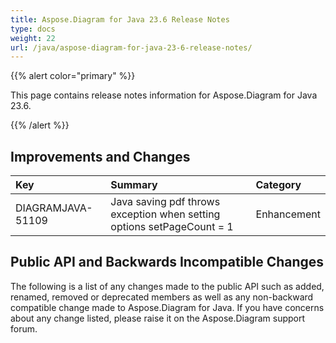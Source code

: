 ```yaml
---
title: Aspose.Diagram for Java 23.6 Release Notes
type: docs
weight: 22
url: /java/aspose-diagram-for-java-23-6-release-notes/
---
```


{{% alert color="primary" %}}

This page contains release notes information for Aspose.Diagram for Java 23.6.

{{% /alert %}}
## **Improvements and Changes**

|**Key**|**Summary**|**Category**|
| :- | :- | :- |
|DIAGRAMJAVA-51109|Java saving pdf throws exception when setting options setPageCount = 1|Enhancement|

## **Public API and Backwards Incompatible Changes**
The following is a list of any changes made to the public API such as added, renamed, removed or deprecated members as well as any non-backward compatible change made to Aspose.Diagram for Java. If you have concerns about any change listed, please raise it on the Aspose.Diagram support forum.
